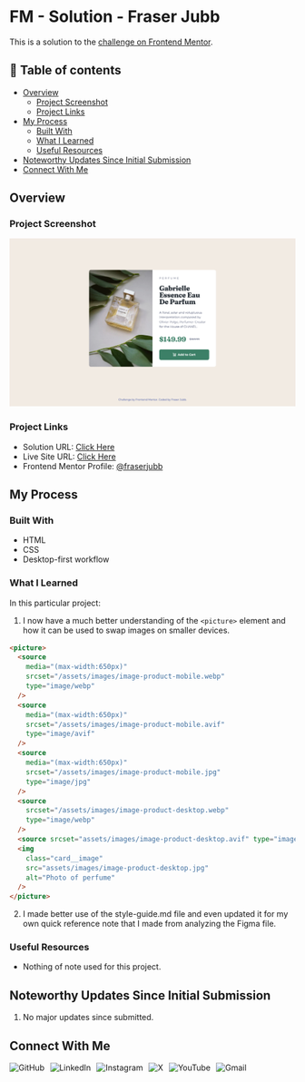 # FM - <Challenge Name> Solution - Fraser Jubb

This is a solution to the [<name> challenge on Frontend Mentor](https://www.frontendmentor.io/challenges/product-preview-card-component-GO7UmttRfa).

## 📖 Table of contents

- [Overview](#overview)
  - [Project Screenshot](#project-screenshot)
  - [Project Links](#project-links)
- [My Process](#my-process)
  - [Built With](#built-with)
  - [What I Learned](#what-i-learned)
  - [Useful Resources](#useful-resources)
- [Noteworthy Updates Since Initial Submission](#noteworthy-updates-since-initial-submission)
- [Connect With Me](#connect-with-me)

## Overview

### Project Screenshot

![Screenshot of solution](/assets/images/solution-fraser.png)

### Project Links

- Solution URL: [Click Here](https://www.frontendmentor.io/solutions/product-preview-component-solution---challenge-5-NeykT__5OR)
- Live Site URL: [Click Here](https://fm-productpreviewcomponent-fraser.netlify.app/)
- Frontend Mentor Profile: [@fraserjubb](https://www.frontendmentor.io/profile/fraserjubb)

## My Process

### Built With

- HTML
- CSS
- Desktop-first workflow

### What I Learned

In this particular project:

1. I now have a much better understanding of the `<picture>` element and how it can be used to swap images on smaller devices.

```html
<picture>
  <source
    media="(max-width:650px)"
    srcset="/assets/images/image-product-mobile.webp"
    type="image/webp"
  />
  <source
    media="(max-width:650px)"
    srcset="/assets/images/image-product-mobile.avif"
    type="image/avif"
  />
  <source
    media="(max-width:650px)"
    srcset="/assets/images/image-product-mobile.jpg"
    type="image/jpg"
  />
  <source
    srcset="/assets/images/image-product-desktop.webp"
    type="image/webp"
  />
  <source srcset="assets/images/image-product-desktop.avif" type="image/avif" />
  <img
    class="card__image"
    src="assets/images/image-product-desktop.jpg"
    alt="Photo of perfume"
  />
</picture>
```

2. I made better use of the style-guide.md file and even updated it for my own quick reference note that I made from analyzing the Figma file.

### Useful Resources

- Nothing of note used for this project.

## Noteworthy Updates Since Initial Submission

1. No major updates since submitted.

## Connect With Me

<a href="https://github.com/fraserjubb"><img height="30px" align="left" alt="GitHub" style="padding-right:10px" title="Github" src="https://img.shields.io/badge/github-%23121011.svg?style=plastic&logo=github&logoColor=white"/></a>
<a href="https://www.linkedin.com/in/fraser-jubb"><img height="30px" align="left" alt="LinkedIn" style="padding-right:10px" title="LinkedIn" src="https://img.shields.io/badge/linkedin-%230077B5.svg?style=plastic&logo=linkedin&logoColor=white"/></a>
<a href="https://www.instagram.com/thejubbzone/"><img height="30px" align="left" alt="Instagram" style="padding-right:10px" title="Instagram" src="https://img.shields.io/badge/Instagram-%23E4405F.svg?style=plastic&logo=Instagram&logoColor=white"/></a>
<a href="https://x.com/fraserjubb"><img height="30px" align="left" alt="X" style="padding-right:10px" title="X" src="https://img.shields.io/badge/X-%23000000.svg?style=plastic&logo=X&logoColor=white"/></a>
<a href="https://www.youtube.com/@thejubbzone2374"><img height="30px" align="left" alt="YouTube" style="padding-right:10px" title="YouTube" src="https://img.shields.io/badge/YouTube-%23FF0000.svg?style=plastic&logo=YouTube&logoColor=white"/></a>
<a href="mailto:fraserjubb.dev@gmail.com"><img height="30px" align="left" alt="Gmail" style="padding-right:10px" title="Gmail" src="https://img.shields.io/badge/Gmail-D14836?style=plastic&logo=gmail&logoColor=white"/></a>

<br/>
